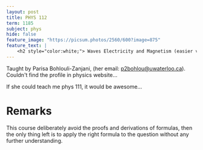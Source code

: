 ```yaml
---
layout: post
title: PHYS 112
term: 1185
subject: phys
hide: false
feature_image: "https://picsum.photos/2560/600?image=875"
feature_text: |
    <h2 style="color:white;"> Waves Electricity and Magnetism (easier version)</h2>
---
```


Taught by Parisa Bohlouli-Zanjani, (her email: [p2bohlou@uwaterloo.ca](mailto:p2bohlou@uwaterloo.ca)). Couldn't find the profile in physics website...

If she could teach me phys 111, it would be awesome...

# Remarks
This course deliberately avoid the proofs and derivations of formulas, then the only thing left is to apply the right formula to the question without any further understanding.
